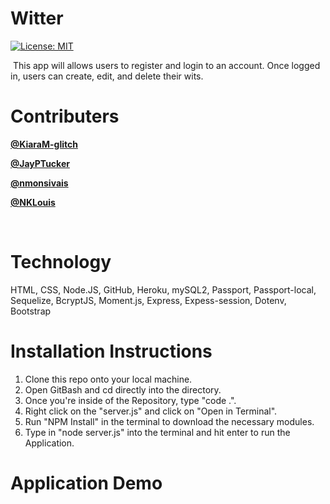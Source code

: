 # Witter
[![License: MIT](https://img.shields.io/badge/License-MIT-yellow.svg)](https://opensource.org/licenses/MIT)
​

​
This app will allows users to register and login to an account. Once logged in, users can create, edit, and delete their wits.
​
# Contributers

​<a href="https://github.com/KiaraM-glitch " target="_blank">**@KiaraM-glitch**</a> 

<a href="https://github.com/JayPTucker " target="_blank">**@JayPTucker**</a> 

<a href="https://github.com/nmonsivais " target="_blank">**@nmonsivais**</a> 

<a href="https://github.com/NKLouis " target="_blank">**@NKLouis**</a> 

​
# Technology

HTML, CSS, Node.JS, GitHub, Heroku, mySQL2, Passport, Passport-local, Sequelize, BcryptJS, Moment.js, Express, Expess-session, Dotenv, Bootstrap
​
# Installation Instructions

1. Clone this repo onto your local machine.
2. Open GitBash and cd directly into the directory.
3. Once you're inside of the Repository, type "code .".
4. Right click on the "server.js" and click on "Open in Terminal".
5. Run "NPM Install" in the terminal to download the necessary modules.
6. Type in "node server.js" into the terminal and hit enter to run the Application.
​
# Application Demo
​
<img src="">
​
​